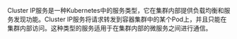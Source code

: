 Cluster IP服务是一种Kubernetes中的服务类型，它在集群内部提供负载均衡和服务发现功能。Cluster IP服务将请求转发到容器集群中的某个Pod上，并且只能在集群内部访问。这种类型的服务适用于在集群内部的微服务之间进行通信。